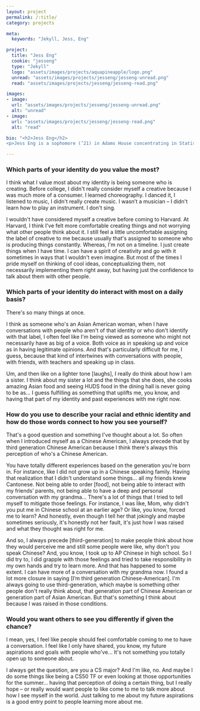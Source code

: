 ```yaml
---
layout: project
permalink: /:title/
category: projects

meta:
  keywords: "Jekyll, Jess, Eng"

project:
  title: "Jess Eng"
  cookie: "jesseng"
  type: "Jekyll"
  logo: "assets/images/projects/aquapineapple/logo.png"
  unread: "assets/images/projects/jesseng/jesseng-unread.png"
  read: "assets/images/projects/jesseng/jesseng-read.png"

images:
- image:
  url: "assets/images/projects/jesseng/jesseng-unread.png"
  alt: "unread"
- image:
  url: "assets/images/projects/jesseng/jesseng-read.png"
  alt: "read"

bio: "<h2>Jess Eng</h2>
<p>Jess Eng is a sophomore (’21) in Adams House concentrating in Statistics and Folk and Mythology. She is originally from San Francisco, California. On campus, Jess is involved with the Harvard-Radcliffe Modern Dance Company (HRMDC), TF-ing CS50, Harvard Radio Broadcasting (WHRB), and the Food Literacy Project.</p>"

---
```

<h3>Which parts of your identity do you value the most?</h3>
<p>
I think what I value most about my identity is being someone who is creating.
Before college, I didn't really consider myself a creative because I was much more of a consumer. I learned choreography. I danced it, I listened to music, I didn't really create music. I wasn’t a musician – I didn't learn how to play an instrument. I don't sing.
</p><p>
I wouldn't have considered myself a creative before coming to Harvard. At Harvard, I think I've felt more comfortable creating things and not worrying what other people think about it.
I still feel a little uncomfortable assigning the label of creative to me because usually that's assigned to someone who is producing things constantly. Whereas, I'm not on a timeline. I just create things when I have time. I can have a spirit of creativity and go with it sometimes in ways that I wouldn't even imagine. But most of the times I pride myself on thinking of cool ideas, conceptualizing them, not necessarily implementing them right away, but having just the confidence to talk about them with other people.
</p>

<h3>Which parts of your identity do interact with most on a daily basis?</h3>
<p>
There's so many things at once.
</p><p>
I think as someone who's an Asian American woman, when I have conversations with people who aren't of that identity or who don't identify with that label, I often feel like I'm being viewed as someone who might not necessarily have as big of a voice. Both voice as in speaking up and voice as in having legitimate opinions. And that's particularly difficult for me, I guess, because that kind of intertwines with conversations with people, with friends, with teachers and speaking up in class.
</p><p>
Um, and then like on a lighter tone [laughs], I really do think about how I am a sister. I think about my sister a lot and the things that she does, she cooks amazing Asian food and seeing HUDS food in the dining hall is never going to be as... I guess fulfilling as something that uplifts me, you know, and having that part of my identity and past experiences with me right now.
</p>

<h3>How do you use to describe your racial and ethnic identity and how do those words connect to how you see yourself?</h3>
<p>
That's a good question and something I've thought about a lot. So often when I introduced myself as a Chinese American, I always precede that by third generation Chinese American because I think there's always this perception of who's a Chinese American.
</p><p>
You have totally different experiences based on the generation you're born in. For instance, like I did not grow up in a Chinese speaking family. Having that realization that I didn't understand some things… all my friends knew Cantonese. Not being able to order [food], not being able to interact with my friends’ parents, not being able to have a deep and personal conversation with my grandma…
There's a lot of things that I tried to tell myself to mitigate those feelings. For instance, I was like, Mom, why didn't you put me in Chinese school at an earlier age? Or like, you know, forced me to learn? And honestly, even though I tell her that jokingly and maybe sometimes seriously, it's honestly not her fault, it's just how I was raised and what they thought was right for me.
</p><p>
And so, I always precede [third-generation] to make people think about how they would perceive me and still some people were like, why don't you speak Chinese? And, you know, I took up to AP Chinese in high school. So I did try to, I did grapple with those feelings and tried to take responsibility in my own hands and try to learn more. And that has happened to some extent. I can have more of a conversation with my grandma now.
I found a lot more closure in saying [I’m third generation Chinese-American]. I'm always going to use third-generation, which maybe is something other people don't really think about, that generation part of Chinese American or generation part of Asian American. But that's something I think about because I was raised in those conditions.
</p>

<h3>Would you want others to see you differently if given the chance?</h3>
<p>
I mean, yes, I feel like people should feel comfortable coming to me to have a conversation. I feel like I only have shared, you know, my future aspirations and goals with people who've... It's not something you totally open up to someone about.
</p><p>
I always get the question, are you a CS major? And I'm like, no. And maybe I do some things like being a CS50 TF or even looking at those opportunities for the summer… having that perception of doing a certain thing, but I really hope – or really would want people to like come to me to talk more about how I see myself in the world. Just talking to me about my future aspirations is a good entry point to people learning more about me.
</p>
